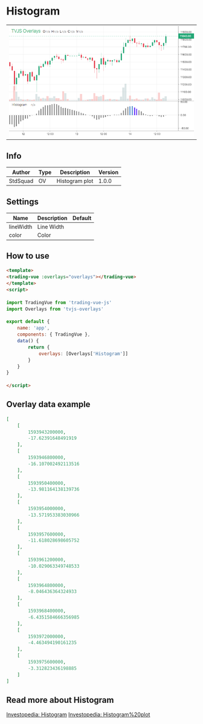 
# Histogram

<table><tr><td>
  <img width="800" heigth="480" src="screen.png" alt="screen">
</td></tr></table>

## Info

| Author | Type | Description | Version |
| ------ | ---- | ----------- | ------- |
| StdSquad | OV | Histogram plot | 1.0.0 |


## Settings

| Name | Description | Default |
| ---- | ----------- | ------- |
| lineWidth | Line Width |  |
| color | Color |  |

## How to use

```html
<template>
<trading-vue :overlays="overlays"></trading-vue>
</template>
<script>

import TradingVue from 'trading-vue-js'
import Overlays from 'tvjs-overlays'

export default {
    name: 'app',
    components: { TradingVue },
    data() {
        return {
            overlays: [Overlays['Histogram']]
        }
    }
}

</script>

```

## Overlay data example

```json
[
    [
        1593943200000,
        -17.62391648491919
    ],
    [
        1593946800000,
        -16.107002492113516
    ],
    [
        1593950400000,
        -13.981164138139736
    ],
    [
        1593954000000,
        -13.571953383030966
    ],
    [
        1593957600000,
        -11.618028698605752
    ],
    [
        1593961200000,
        -10.029063349748533
    ],
    [
        1593964800000,
        -8.046436364324933
    ],
    [
        1593968400000,
        -6.4351584666356985
    ],
    [
        1593972000000,
        -4.463494190161235
    ],
    [
        1593975600000,
        -3.312823436198885
    ]
]
```

## Read more about Histogram

[Investopedia: Histogram](https://www.investopedia.com/search?q=Histogram)
[Investopedia: Histogram%20plot](https://www.investopedia.com/search?q=Histogram%20plot)

